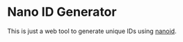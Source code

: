 # Nano ID Generator

This is just a web tool to generate unique IDs using [nanoid](https://www.npmjs.com/package/nanoid).

